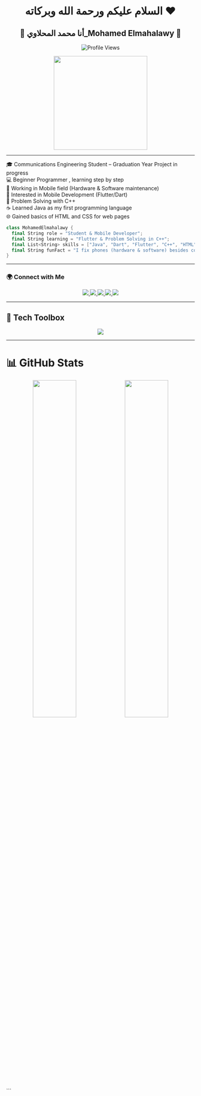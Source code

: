 
<h1 align="center">السلام عليكم ورحمة الله وبركاته ❤</h1>
<h2 align="center">👋 أنا  محمد المحلاوي_Mohamed Elmahalawy 👋</h2>

<p align="center">
  <img src="https://komarev.com/ghpvc/?username=mohamedelmahalawy&label=Profile%20Views&color=0e75b6&style=flat" alt="Profile Views" />
</p>
<p align="center">
  <img src="https://raw.githubusercontent.com/rajput2107/rajput2107/master/Assets/Developer.gif" width="250px">
</p>

---



🎓 Communications Engineering Student – Graduation Year Project in progress  
💻 Beginner Programmer , learning step by step  
📱 Working in Mobile field (Hardware & Software maintenance)  
🚀 Interested in Mobile Development (Flutter/Dart)  
🧩 Problem Solving with C++  
☕ Learned Java as my first programming language  
🌐 Gained basics of HTML and CSS for web pages  


```c++
class MohamedElmahalawy {
  final String role = "Student & Mobile Developer";
  final String learning = "Flutter & Problem Solving in C++";
  final List<String> skills = ["Java", "Dart", "Flutter", "C++", "HTML", "CSS"];
  final String funFact = "I fix phones (hardware & software) besides coding!";
}
```

---

### 🌍 Connect with Me  

<p align="center">
  <a href="https://www.instagram.com/mnymm143/">
    <img src="https://img.shields.io/badge/@mnymm143-E4405F?style=for-the-badge&logo=instagram&logoColor=white" />
  </a>
  <a href="https://www.linkedin.com/in/mohamed-elmahalawy-977254296">
    <img src="https://img.shields.io/badge/Mohamed%20Elmahalawy__محمد المحلاوي-0077B5?style=for-the-badge&logo=linkedin&logoColor=white" />
  </a>
  <a href="https://www.youtube.com/@mohamedelmahalawy2169">
    <img src="https://img.shields.io/badge/YouTube-Mohamed%20Elmahalawy-FF0000?style=for-the-badge&logo=youtube&logoColor=white" />
  </a>
  <a href="https://www.facebook.com/share/1AKttQNiQV/">
    <img src="https://img.shields.io/badge/Facebook-محمد المحلاوي-1877F2?style=for-the-badge&logo=facebook&logoColor=white" />
  </a>
  <a href="https://t.me/mnymm1">
    <img src="https://img.shields.io/badge/Telegram-mnymm1-0088cc?style=for-the-badge&logo=telegram&logoColor=white" />
  </a>
        
</p>

---

## 🧰 Tech Toolbox

<p align="center">
  <img src="https://skillicons.dev/icons?i=flutter,dart,cpp,java,python,vscode,github,html,css,Android" />
</p>

---
# 📊 GitHub Stats
<p align="center">
  <img src="https://github-readme-stats.vercel.app/api?username=MnYmM&show_icons=true&theme=radical&hide_border=true&border_radius=10" width="48%"/>
  <img src="https://github-readme-streak-stats.herokuapp.com/?user=MnYmM&theme=radical&hide_border=true&border_radius=10"width="48%"/> 

</p> ```


